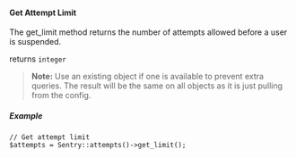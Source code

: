#### Get Attempt Limit

The get_limit method returns the number of attempts allowed before a user is suspended.

returns `integer`

> **Note:** Use an existing object if one is available to prevent extra queries.
The result will be the same on all objects as it is just pulling from the config.

##### Example

	// Get attempt limit
	$attempts = Sentry::attempts()->get_limit();
